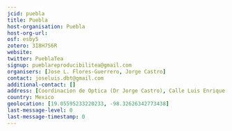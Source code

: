 ```yaml
---
jcid: puebla
title: Puebla
host-organisation: Puebla
host-org-url: 
osf: esby5
zotero: 3I8H7S6R
website: 
twitter: PueblaTea
signup: pueblareproducibilitea@gmail.com
organisers: [Jose L. Flores-Guerrero, Jorge Castro]
contact: joseluis.dbt@gmail.com
additional-contact: []
address: [Coordinacion de Optica (Dr Jorge Castro), Calle Luis Enrique Erro No.1, Santa María Tonantzintla, San Andrés Cholula, Puebla.]
country: Mexico
geolocation: [19.05595233220233, -98.32626342773438]
last-message-level: 0
last-message-timestamp: 0
---
```



